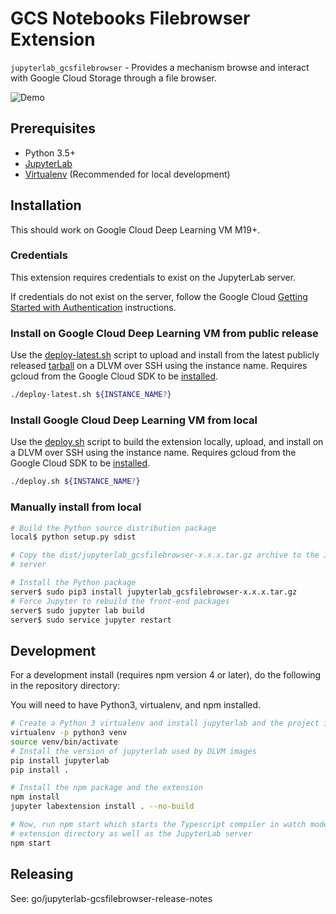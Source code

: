 # GCS Notebooks Filebrowser Extension

`jupyterlab_gcsfilebrowser` - Provides a mechanism browse and interact with
Google Cloud Storage through a file browser.

![Demo](https://storage.googleapis.com/deeplearning-platform-ui-public/jupyterlab_gcsfilebrowser_demo.gif)

## Prerequisites

* Python 3.5+
* [JupyterLab](https://jupyterlab.readthedocs.io/en/stable/getting_started/installation.html)
* [Virtualenv](https://virtualenv.pypa.io/en/latest/) (Recommended for local development)

## Installation

This should work on Google Cloud Deep Learning VM M19+.

### Credentials

This extension requires credentials to exist on the JupyterLab server.

If credentials do not exist on the server, follow the Google Cloud [Getting Started with Authentication](https://cloud.google.com/docs/authentication/getting-started) instructions.

### Install on Google Cloud Deep Learning VM from public release

Use the [deploy-latest.sh](./deploy-latest.sh) script to upload and install from the latest publicly released [tarball](https://storage.googleapis.com/deeplearning-platform-ui-public/jupyterlab_gcsfilebrowser-latest.tar.gz) on a DLVM over SSH using the instance name.  Requires gcloud from the Google Cloud SDK to be [installed](https://cloud.google.com/sdk/install).

```bash
./deploy-latest.sh ${INSTANCE_NAME?}
```

### Install Google Cloud Deep Learning VM from local

Use the [deploy.sh](./deploy.sh) script to build the extension locally, upload, and
install on a DLVM over SSH using the instance name. Requires gcloud from the Google Cloud SDK to be [installed](https://cloud.google.com/sdk/install).

```bash
./deploy.sh ${INSTANCE_NAME?}
```
### Manually install from local

```bash
# Build the Python source distribution package
local$ python setup.py sdist

# Copy the dist/jupyterlab_gcsfilebrowser-x.x.x.tar.gz archive to the JupyterLab
# server

# Install the Python package
server$ sudo pip3 install jupyterlab_gcsfilebrowser-x.x.x.tar.gz
# Force Jupyter to rebuild the front-end packages
server$ sudo jupyter lab build
server$ sudo service jupyter restart
```

## Development

For a development install (requires npm version 4 or later), do the following in the repository directory:

You will need to have Python3, virtualenv, and npm installed.

```bash
# Create a Python 3 virtualenv and install jupyterlab and the project in edit mode
virtualenv -p python3 venv
source venv/bin/activate
# Install the version of jupyterlab used by DLVM images
pip install jupyterlab
pip install .

# Install the npm package and the extension
npm install
jupyter labextension install . --no-build

# Now, run npm start which starts the Typescript compiler in watch mode on the
# extension directory as well as the JupyterLab server
npm start
```

## Releasing

See: go/jupyterlab-gcsfilebrowser-release-notes
